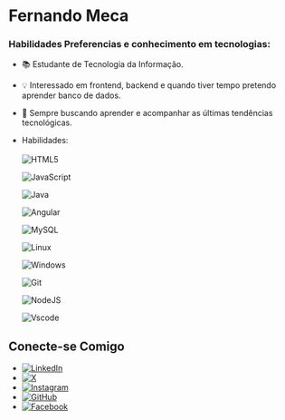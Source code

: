 # Fernando Meca


### Habilidades Preferencias e conhecimento em tecnologias:

- 📚 Estudante de Tecnologia da Informação.

- 💡 Interessado em frontend, backend e quando tiver tempo pretendo aprender banco de dados.

- 🌱 Sempre buscando aprender e acompanhar as últimas tendências tecnológicas.

- Habilidades:</br></br>
    ![HTML5](https://img.shields.io/badge/HTML5-E34F26?style=for-the-badge&logo=html5&logoColor=white)

    ![JavaScript](https://img.shields.io/badge/JavaScript-F7DF1E?style=for-the-badge&logo=javascript&logoColor=black)

    ![Java](https://img.shields.io/badge/java-%23ED8B00.svg?style=for-the-badge&logo=openjdk&logoColor=white)

    ![Angular](https://img.shields.io/badge/Angular-DD0031?style=for-the-badge&logo=angular&logoColor=white)

    ![MySQL](https://img.shields.io/badge/MySQL-00000F?style=for-the-badge&logo=mysql&logoColor=white)

    ![Linux](https://img.shields.io/badge/Linux-000?style=for-the-badge&logo=linux&logoColor=FCC624)

    ![Windows](https://img.shields.io/badge/Windows-000?style=for-the-badge&logo=windows&logoColor=2CA5E0)

    ![Git](https://img.shields.io/badge/GIT-E44C30?style=for-the-badge&logo=git&logoColor=white)

    ![NodeJS](https://img.shields.io/badge/node.js-6DA55F?style=for-the-badge&logo=node.js&logoColor=white)

    ![Vscode](https://img.shields.io/badge/Vscode-007ACC?style=for-the-badge&logo=visual-studio-code&logoColor=white) 

## Conecte-se Comigo

- [![LinkedIn](https://img.shields.io/badge/LinkedIn-0077B5?style=for-the-badge&logo=linkedin&logoColor=white)](https://www.linkedin.com/in/SEUUSERNAME/)
- [![X](https://img.shields.io/badge/X-000?style=for-the-badge&logo=x)](https://x.com/SEUUSERNAME)
- [![Instagram](https://img.shields.io/badge/-Instagram-%23E4405F?style=for-the-badge&logo=instagram&logoColor=white)](https://www.instagram.com/SEUUSERNAME/)
- [![GitHub](https://img.shields.io/badge/GitHub-100000?style=for-the-badge&logo=github&logoColor=white)](https://github.com/SEUUSERNAME)
- [![Facebook](https://img.shields.io/badge/Facebook-1877F2?style=for-the-badge&logo=facebook&logoColor=white)](https://www.facebook.com/SEUUSERNAME/)

